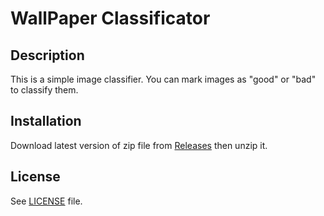# WallPaper Classificator

## Description

This is a simple image classifier. You can mark images as "good" or "bad" to classify them.

## Installation

Download latest version of zip file from [Releases](https://github.com/Ign1s-Reiga/WallPaperClassificator/releases/new) then unzip it.

## License

See [LICENSE](LICENSE) file.
